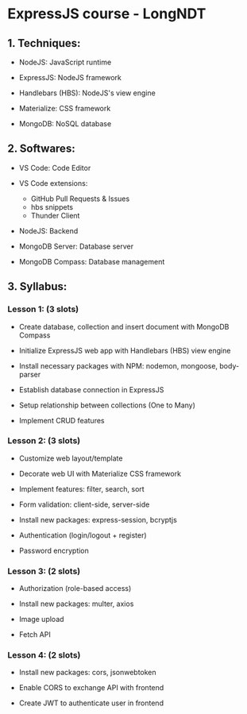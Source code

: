 # ExpressJS course - LongNDT

## 1. Techniques:
- NodeJS: JavaScript runtime

- ExpressJS: NodeJS framework

- Handlebars (HBS): NodeJS's view engine

- Materialize: CSS framework

- MongoDB: NoSQL database
## 2. Softwares:
- VS Code: Code Editor

- VS Code extensions:
  + GitHub Pull Requests & Issues
  + hbs snippets
  + Thunder Client

- NodeJS: Backend

- MongoDB Server: Database server

- MongoDB Compass: Database management
## 3. Syllabus:
### Lesson 1: (3 slots)
-	Create database, collection and insert document with MongoDB Compass

-	Initialize ExpressJS web app with Handlebars (HBS) view engine

-	Install necessary packages with NPM: nodemon, mongoose, body-parser

-	Establish database connection in ExpressJS

-	Setup relationship between collections (One to Many)

-	Implement CRUD features
### Lesson 2: (3 slots)
-	Customize web layout/template

-	Decorate web UI with Materialize CSS framework

-	Implement features: filter, search, sort

-	Form validation: client-side, server-side

-	Install new packages: express-session, bcryptjs

-	Authentication (login/logout + register)

-	Password encryption 

### Lesson 3: (2 slots)
-  Authorization  (role-based access)

-  Install new packages: multer, axios

-  Image upload

-  Fetch API
### Lesson 4: (2 slots)
-  Install new packages: cors, jsonwebtoken

-  Enable CORS to exchange API with frontend  

-  Create JWT to authenticate user in frontend
